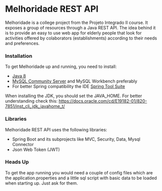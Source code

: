 # Melhoridade REST API
 
Melhoridade is a college project from the Projeto Integrado II course. It exposes a group of resources through a Java REST API. The idea behind it is to provide an easy to use web app for elderly people that look for activities offered by colaborators (establishments) according to their needs and preferences.
 
### Installation
 
To get Melhoridade up and running, you need to install:
* [Java 8](http://www.oracle.com/technetwork/java/javase/downloads/jdk8-downloads-2133151.html)
* [MySQL Community Server](https://dev.mysql.com/downloads/mysql/) and MySQL Workbench preferably
* For better Spring compatibility the IDE [Spring Tool Suite](https://spring.io/tools)
 
When installing the JDK, you should set the JAVA_HOME. For better understanding check this: https://docs.oracle.com/cd/E19182-01/820-7851/inst_cli_jdk_javahome_t/
 
### Libraries
 
Melhoridade REST API uses the following libraries:
 
* Spring Boot and its subprojects like MVC, Security, Data, Mysql Connector
* Json Web Token (JWT)
 
### Heads Up
To get the app running you would need a couple of config files which are the application.properties and a little sql script with basic data to be loaded when starting up. Just ask for them.
 

 
